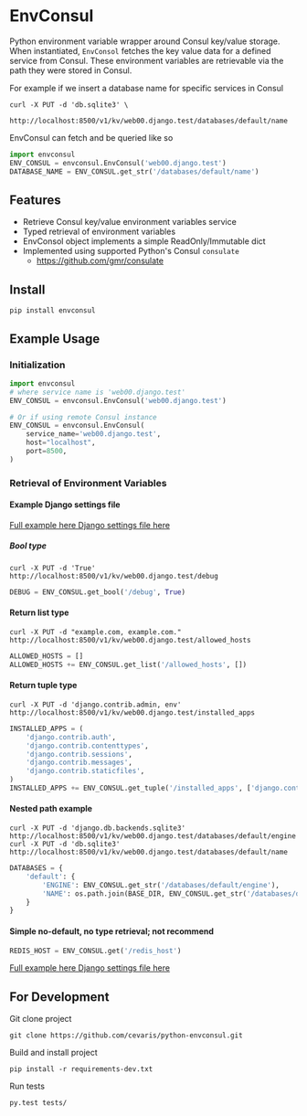 # EnvConsul

Python environment variable wrapper around Consul key/value storage. When instantiated, `EnvConsol` fetches the key value data for a defined service from Consul. These environment variables are retrievable via the path they were stored in Consul. 

For example if we insert a database name for specific services in Consul

```shell
curl -X PUT -d 'db.sqlite3' \
	http://localhost:8500/v1/kv/web00.django.test/databases/default/name
```
EnvConsul can fetch and be queried like so

```python
import envconsul
ENV_CONSUL = envconsul.EnvConsul('web00.django.test')
DATABASE_NAME = ENV_CONSUL.get_str('/databases/default/name')
```

## Features

- Retrieve Consul key/value environment variables service
- Typed retrieval of environment variables
- EnvConsol object implements a simple ReadOnly/Immutable dict
- Implemented using supported Python's Consul `consulate`
  - https://github.com/gmr/consulate


## Install

```shell
pip install envconsul
```

## Example Usage

### Initialization

```python
import envconsul
# where service name is 'web00.django.test'
ENV_CONSUL = envconsul.EnvConsul('web00.django.test')

# Or if using remote Consul instance
ENV_CONSUL = envconsul.EnvConsul(
    service_name='web00.django.test',
    host="localhost",
    port=8500,
)
```

### Retrieval of Environment Variables

#### Example Django settings file
[Full example here Django settings file here](https://github.com/cevaris/python-envconsul/blob/master/django_example/django_example/settings.py)


##### Bool type

```shell
curl -X PUT -d 'True' http://localhost:8500/v1/kv/web00.django.test/debug
```

```python
DEBUG = ENV_CONSUL.get_bool('/debug', True)
```


#### Return list type
```shell
curl -X PUT -d "example.com, example.com." http://localhost:8500/v1/kv/web00.django.test/allowed_hosts
```

```python
ALLOWED_HOSTS = []
ALLOWED_HOSTS += ENV_CONSUL.get_list('/allowed_hosts', [])
```


#### Return tuple type

```shell
curl -X PUT -d 'django.contrib.admin, env' http://localhost:8500/v1/kv/web00.django.test/installed_apps
```

```python
INSTALLED_APPS = (
    'django.contrib.auth',
    'django.contrib.contenttypes',
    'django.contrib.sessions',
    'django.contrib.messages',
    'django.contrib.staticfiles',
)
INSTALLED_APPS += ENV_CONSUL.get_tuple('/installed_apps', ['django.contrib.admin',])
```

#### Nested path example

```shell
curl -X PUT -d 'django.db.backends.sqlite3' http://localhost:8500/v1/kv/web00.django.test/databases/default/engine
curl -X PUT -d 'db.sqlite3' http://localhost:8500/v1/kv/web00.django.test/databases/default/name
```

```python
DATABASES = {
    'default': {
        'ENGINE': ENV_CONSUL.get_str('/databases/default/engine'),
        'NAME': os.path.join(BASE_DIR, ENV_CONSUL.get_str('/databases/default/name', 'db.sqlite3')),
    }
}
```

#### Simple no-default, no type retrieval; not recommend

```python
REDIS_HOST = ENV_CONSUL.get('/redis_host')
```

[Full example here Django settings file here](https://github.com/cevaris/python-envconsul/blob/master/django_example/django_example/settings.py)



## For Development

Git clone project

`git clone https://github.com/cevaris/python-envconsul.git`

Build and install project

`pip install -r requirements-dev.txt`

Run tests

`py.test tests/`
